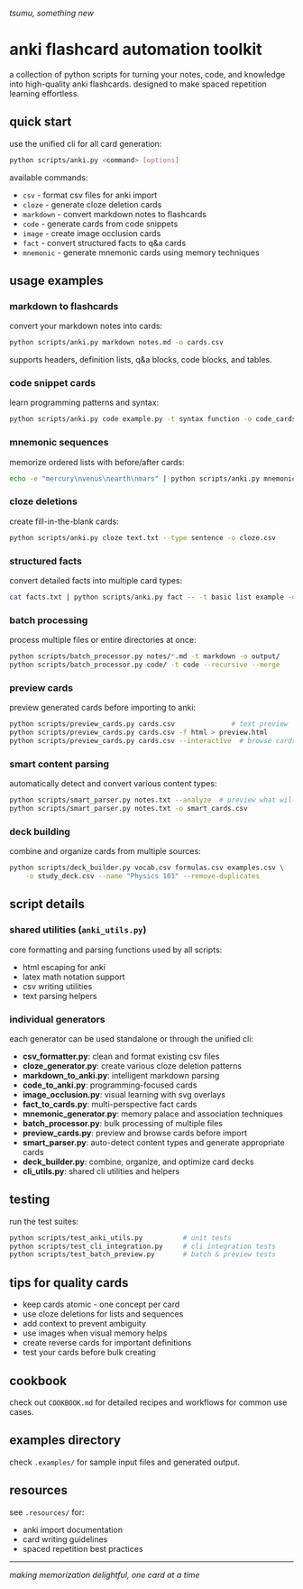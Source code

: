*tsumu, something new*

# anki flashcard automation toolkit

a collection of python scripts for turning your notes, code, and knowledge into high-quality anki flashcards. designed to make spaced repetition learning effortless.

## quick start

use the unified cli for all card generation:

```bash
python scripts/anki.py <command> [options]
```

available commands:
- `csv` - format csv files for anki import
- `cloze` - generate cloze deletion cards
- `markdown` - convert markdown notes to flashcards
- `code` - generate cards from code snippets
- `image` - create image occlusion cards
- `fact` - convert structured facts to q&a cards
- `mnemonic` - generate mnemonic cards using memory techniques

## usage examples

### markdown to flashcards
convert your markdown notes into cards:
```bash
python scripts/anki.py markdown notes.md -o cards.csv
```

supports headers, definition lists, q&a blocks, code blocks, and tables.

### code snippet cards
learn programming patterns and syntax:
```bash
python scripts/anki.py code example.py -t syntax function -o code_cards.csv
```

### mnemonic sequences
memorize ordered lists with before/after cards:
```bash
echo -e "mercury\nvenus\nearth\nmars" | python scripts/anki.py mnemonic -- -t sequence -c planet
```

### cloze deletions
create fill-in-the-blank cards:
```bash
python scripts/anki.py cloze text.txt --type sentence -o cloze.csv
```

### structured facts
convert detailed facts into multiple card types:
```bash
cat facts.txt | python scripts/anki.py fact -- -t basic list example -o fact_cards.csv
```

### batch processing
process multiple files or entire directories at once:
```bash
python scripts/batch_processor.py notes/*.md -t markdown -o output/
python scripts/batch_processor.py code/ -t code --recursive --merge
```

### preview cards
preview generated cards before importing to anki:
```bash
python scripts/preview_cards.py cards.csv              # text preview
python scripts/preview_cards.py cards.csv -f html > preview.html
python scripts/preview_cards.py cards.csv --interactive  # browse cards
```

### smart content parsing
automatically detect and convert various content types:
```bash
python scripts/smart_parser.py notes.txt --analyze  # preview what will be generated
python scripts/smart_parser.py notes.txt -o smart_cards.csv
```

### deck building
combine and organize cards from multiple sources:
```bash
python scripts/deck_builder.py vocab.csv formulas.csv examples.csv \
    -o study_deck.csv --name "Physics 101" --remove-duplicates
```

## script details

### shared utilities (`anki_utils.py`)
core formatting and parsing functions used by all scripts:
- html escaping for anki
- latex math notation support
- csv writing utilities
- text parsing helpers

### individual generators

each generator can be used standalone or through the unified cli:

- **csv_formatter.py**: clean and format existing csv files
- **cloze_generator.py**: create various cloze deletion patterns
- **markdown_to_anki.py**: intelligent markdown parsing
- **code_to_anki.py**: programming-focused cards
- **image_occlusion.py**: visual learning with svg overlays
- **fact_to_cards.py**: multi-perspective fact cards
- **mnemonic_generator.py**: memory palace and association techniques
- **batch_processor.py**: bulk processing of multiple files
- **preview_cards.py**: preview and browse cards before import
- **smart_parser.py**: auto-detect content types and generate appropriate cards
- **deck_builder.py**: combine, organize, and optimize card decks
- **cli_utils.py**: shared cli utilities and helpers

## testing

run the test suites:
```bash
python scripts/test_anki_utils.py          # unit tests
python scripts/test_cli_integration.py     # cli integration tests  
python scripts/test_batch_preview.py       # batch & preview tests
```

## tips for quality cards

- keep cards atomic - one concept per card
- use cloze deletions for lists and sequences
- add context to prevent ambiguity
- use images when visual memory helps
- create reverse cards for important definitions
- test your cards before bulk creating

## cookbook

check out `COOKBOOK.md` for detailed recipes and workflows for common use cases.

## examples directory

check `.examples/` for sample input files and generated output.

## resources

see `.resources/` for:
- anki import documentation
- card writing guidelines
- spaced repetition best practices

---

*making memorization delightful, one card at a time*